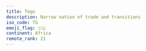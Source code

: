 ```yaml
---
title: Togo
description: Narrow nation of trade and transitions
iso_code: TG
emoji_flag: 🇹🇬
continent: Africa
remote_rank: 21
---
```

